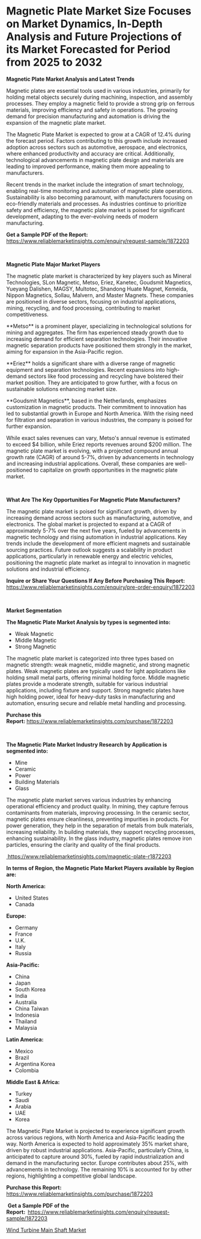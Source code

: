 <p><h1>Magnetic Plate Market Size Focuses on Market Dynamics, In-Depth Analysis and Future Projections of its Market Forecasted for Period from 2025 to 2032</h1></p><p><strong>Magnetic Plate Market Analysis and Latest Trends</strong></p>
<p><p>Magnetic plates are essential tools used in various industries, primarily for holding metal objects securely during machining, inspection, and assembly processes. They employ a magnetic field to provide a strong grip on ferrous materials, improving efficiency and safety in operations. The growing demand for precision manufacturing and automation is driving the expansion of the magnetic plate market.</p><p>The Magnetic Plate Market is expected to grow at a CAGR of 12.4% during the forecast period. Factors contributing to this growth include increased adoption across sectors such as automotive, aerospace, and electronics, where enhanced productivity and accuracy are critical. Additionally, technological advancements in magnetic plate design and materials are leading to improved performance, making them more appealing to manufacturers.</p><p>Recent trends in the market include the integration of smart technology, enabling real-time monitoring and automation of magnetic plate operations. Sustainability is also becoming paramount, with manufacturers focusing on eco-friendly materials and processes. As industries continue to prioritize safety and efficiency, the magnetic plate market is poised for significant development, adapting to the ever-evolving needs of modern manufacturing.</p></p>
<p><strong>Get a Sample PDF of the Report:&nbsp;</strong> <a href="https://www.reliablemarketinsights.com/enquiry/request-sample/1872203?utm_campaign=2217&utm_medium=2&utm_source=Github&utm_content=ia&utm_term=16022025&utm_id=magnetic-plate">https://www.reliablemarketinsights.com/enquiry/request-sample/1872203</a></p>
<p>&nbsp;</p>
<p><strong>Magnetic Plate Major Market Players</strong></p>
<p><p>The magnetic plate market is characterized by key players such as Mineral Technologies, SLon Magnetic, Metso, Eriez, Kanetec, Goudsmit Magnetics, Yueyang Dalishen, MAGSY, Multotec, Shandong Huate Magnet, Kemeida, Nippon Magnetics, Sollau, Malvern, and Master Magnets. These companies are positioned in diverse sectors, focusing on industrial applications, mining, recycling, and food processing, contributing to market competitiveness.</p><p>**Metso** is a prominent player, specializing in technological solutions for mining and aggregates. The firm has experienced steady growth due to increasing demand for efficient separation technologies. Their innovative magnetic separation products have positioned them strongly in the market, aiming for expansion in the Asia-Pacific region.</p><p>**Eriez** holds a significant share with a diverse range of magnetic equipment and separation technologies. Recent expansions into high-demand sectors like food processing and recycling have bolstered their market position. They are anticipated to grow further, with a focus on sustainable solutions enhancing market size.</p><p>**Goudsmit Magnetics**, based in the Netherlands, emphasizes customization in magnetic products. Their commitment to innovation has led to substantial growth in Europe and North America. With the rising need for filtration and separation in various industries, the company is poised for further expansion.</p><p>While exact sales revenues can vary, Metso's annual revenue is estimated to exceed $4 billion, while Eriez reports revenues around $200 million. The magnetic plate market is evolving, with a projected compound annual growth rate (CAGR) of around 5-7%, driven by advancements in technology and increasing industrial applications. Overall, these companies are well-positioned to capitalize on growth opportunities in the magnetic plate market.</p></p>
<p>&nbsp;</p>
<p><strong>What Are The Key Opportunities For Magnetic Plate Manufacturers?</strong></p>
<p><p>The magnetic plate market is poised for significant growth, driven by increasing demand across sectors such as manufacturing, automotive, and electronics. The global market is projected to expand at a CAGR of approximately 5-7% over the next five years, fueled by advancements in magnetic technology and rising automation in industrial applications. Key trends include the development of more efficient magnets and sustainable sourcing practices. Future outlook suggests a scalability in product applications, particularly in renewable energy and electric vehicles, positioning the magnetic plate market as integral to innovation in magnetic solutions and industrial efficiency.</p></p>
<p><strong>Inquire or Share Your Questions If Any Before Purchasing This Report:</strong> <a href="https://www.reliablemarketinsights.com/enquiry/pre-order-enquiry/1872203?utm_campaign=2217&utm_medium=2&utm_source=Github&utm_content=ia&utm_term=16022025&utm_id=magnetic-plate">https://www.reliablemarketinsights.com/enquiry/pre-order-enquiry/1872203</a></p>
<p>&nbsp;</p>
<p><strong>Market Segmentation</strong></p>
<p><strong>The Magnetic Plate Market Analysis by types is segmented into:</strong></p>
<p><ul><li>Weak Magnetic</li><li>Middle Magnetic</li><li>Strong Magnetic</li></ul></p>
<p><p>The magnetic plate market is categorized into three types based on magnetic strength: weak magnetic, middle magnetic, and strong magnetic plates. Weak magnetic plates are typically used for light applications like holding small metal parts, offering minimal holding force. Middle magnetic plates provide a moderate strength, suitable for various industrial applications, including fixture and support. Strong magnetic plates have high holding power, ideal for heavy-duty tasks in manufacturing and automation, ensuring secure and reliable metal handling and processing.</p></p>
<p><strong>Purchase this Report:&nbsp;</strong><a href="https://www.reliablemarketinsights.com/purchase/1872203?utm_campaign=2217&utm_medium=2&utm_source=Github&utm_content=ia&utm_term=16022025&utm_id=magnetic-plate">https://www.reliablemarketinsights.com/purchase/1872203</a></p>
<p>&nbsp;</p>
<p><strong>The Magnetic Plate Market Industry Research by Application is segmented into:</strong></p>
<p><ul><li>Mine</li><li>Ceramic</li><li>Power</li><li>Building Materials</li><li>Glass</li></ul></p>
<p><p>The magnetic plate market serves various industries by enhancing operational efficiency and product quality. In mining, they capture ferrous contaminants from materials, improving processing. In the ceramic sector, magnetic plates ensure cleanliness, preventing impurities in products. For power generation, they help in the separation of metals from bulk materials, increasing reliability. In building materials, they support recycling processes, enhancing sustainability. In the glass industry, magnetic plates remove iron particles, ensuring the clarity and quality of the final products.</p></p>
<p><a href="https://www.reliablemarketinsights.com/magnetic-plate-r1872203?utm_campaign=2217&utm_medium=2&utm_source=Github&utm_content=ia&utm_term=16022025&utm_id=magnetic-plate">&nbsp;https://www.reliablemarketinsights.com/magnetic-plate-r1872203</a></p>
<p><strong>In terms of Region, the Magnetic Plate Market Players available by Region are:</strong></p>
<p>
    <p> <strong> North America: </strong>
        <ul>
            <li>United States</li>
            <li>Canada</li>
        </ul>
        </p> 
    <p> <strong> Europe: </strong>
        <ul>
            <li>Germany</li>
            <li>France</li>
            <li>U.K.</li>
            <li>Italy</li>
            <li>Russia</li>
        </ul>
        </p> 
    <p> <strong> Asia-Pacific: </strong>
        <ul>
            <li>China</li>
            <li>Japan</li>
            <li>South Korea</li>
            <li>India</li>
            <li>Australia</li>
            <li>China Taiwan</li>
            <li>Indonesia</li>
            <li>Thailand</li>
            <li>Malaysia</li>
        </ul>
        </p> 
    <p> <strong> Latin America: </strong>
        <ul>
            <li>Mexico</li>
            <li>Brazil</li>
            <li>Argentina Korea</li>
            <li>Colombia</li>
        </ul>
        </p> 
    <p> <strong> Middle East & Africa: </strong>
        <ul>
            <li>Turkey</li>
            <li>Saudi</li>
            <li>Arabia</li>
            <li>UAE</li>
            <li>Korea</li>
        </ul>
    </p>
    </p>
<p><p>The Magnetic Plate Market is projected to experience significant growth across various regions, with North America and Asia-Pacific leading the way. North America is expected to hold approximately 35% market share, driven by robust industrial applications. Asia-Pacific, particularly China, is anticipated to capture around 30%, fueled by rapid industrialization and demand in the manufacturing sector. Europe contributes about 25%, with advancements in technology. The remaining 10% is accounted for by other regions, highlighting a competitive global landscape.</p></p>
<p><strong>Purchase this Report: </strong><a href="https://www.reliablemarketinsights.com/purchase/1872203?utm_campaign=2217&utm_medium=2&utm_source=Github&utm_content=ia&utm_term=16022025&utm_id=magnetic-plate">https://www.reliablemarketinsights.com/purchase/1872203</a></p>
<p>&nbsp;<strong>Get a Sample PDF of the Report:&nbsp;&nbsp;</strong><a href="https://www.reliablemarketinsights.com/enquiry/request-sample/1872203?utm_campaign=2217&utm_medium=2&utm_source=Github&utm_content=ia&utm_term=16022025&utm_id=magnetic-plate">https://www.reliablemarketinsights.com/enquiry/request-sample/1872203</a></p>
<p><strong></strong></p>
<p><p><a href="https://github.com/stillsfloria19981/Market-Research-Report-List-1/blob/main/wind-turbine-main-shaft-market.md?utm_campaign=2217&utm_medium=2&utm_source=Github&utm_content=ia&utm_term=16022025&utm_id=magnetic-plate">Wind Turbine Main Shaft Market</a></p></p>